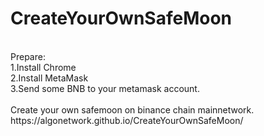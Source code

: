 # CreateYourOwnSafeMoon
<br>
Prepare:<br>
1.Install Chrome<br>
2.Install MetaMask<br>
3.Send some BNB to your metamask account.
<br><br>
Create your own safemoon on binance chain mainnetwork.<br>
https://algonetwork.github.io/CreateYourOwnSafeMoon/
